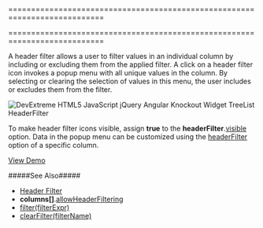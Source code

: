 <!--**
/*-------------------------------------------
    Auto-generated file. Do not modify.
-------------------------------------------

**-->
===========================================================================
<!--merge--><!--/merge-->
===========================================================================

<!--fullDescription-->
A header filter allows a user to filter values in an individual column by including or excluding them from the applied filter. A click on a header filter icon invokes a popup menu with all unique values in the column. By selecting or clearing the selection of values in this menu, the user includes or excludes them from the filter.

![DevExtreme HTML5 JavaScript jQuery Angular Knockout Widget TreeList HeaderFilter](/Content/images/doc/17_2/treelist/visual_elements/header_filter.png)

To make header filter icons visible, assign **true** to the **headerFilter**.[visible]({basewidgetpath}/Configuration/headerFilter/#visible) option. Data in the popup menu can be customized using the [headerFilter]({basewidgetpath}/Configuration/columns/headerFilter/) option of a specific column.

<a href="/Demos/WidgetsGallery/Demo/TreeList/UsingHeaderFilter/jQuery/Light/" class="button orange small fix-width-155" style="margin-right: 20px;" target="_blank">View Demo</a>

#####See Also#####
- [Header Filter](/Documentation/Guide/Widgets/TreeList/Filtering_and_Searching/#Header_Filter)
- **columns[]**.[allowHeaderFiltering]({basewidgetpath}/Configuration/columns/#allowHeaderFiltering)
- [filter(filterExpr)]({basewidgetpath}/Methods/#filterfilterExpr)
- [clearFilter(filterName)]({basewidgetpath}/Methods/#clearFilterfilterName)
<!--/fullDescription-->

<!--handmade-->
<!--/handmade-->